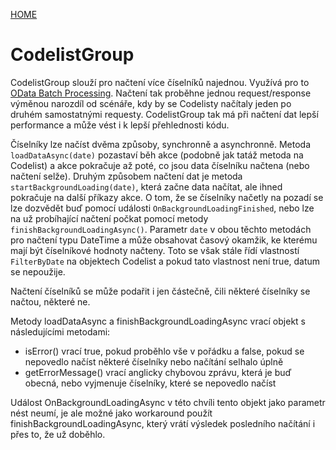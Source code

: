 [HOME](/index.md)
# CodelistGroup

CodelistGroup slouží pro načtení více číselníků najednou. Využívá pro to [OData Batch Processing](https://www.odata.org/documentation/odata-version-3-0/batch-processing/). Načtení tak proběhne jednou request/response výměnou narozdíl od scénáře, kdy by se Codelisty načítaly jeden po druhém samostatnými requesty. CodelistGroup tak má při načtení dat lepší performance a může vést i k lepší přehlednosti kódu.

Číselníky lze načíst dvěma způsoby, synchronně a asynchronně. Metoda `loadDataAsync(date)` pozastaví běh akce (podobně jak tatáž metoda na Codelist) a akce pokračuje až poté, co jsou data číselníku načtena (nebo načtení selže). Druhým způsobem načtení dat je metoda `startBackgroundLoading(date)`, která začne data načítat, ale ihned pokračuje na další příkazy akce. O tom, že se číselníky načetly na pozadí se lze dozvědět buď pomocí události `OnBackgroundLoadingFinished`, nebo lze na už probíhající načtení počkat pomocí metody `finishBackgroundLoadingAsync()`. Parametr `date` v obou těchto metodách pro načtení typu DateTime a může obsahovat časový okamžik, ke kterému mají být číselníkové hodnoty načteny. Toto se však stále řídí vlastností `FilterByDate` na objektech Codelist a pokud tato vlastnost není true, datum se nepoužije.

Načtení číselníků se může podařit i jen částečně, čili některé číselníky se načtou, některé ne.

Metody loadDataAsync a finishBackgroundLoadingAsync vrací objekt s následujícími metodami:

- isError() vrací true, pokud proběhlo vše v pořádku a false, pokud se nepovedlo načíst některé číselníky nebo načítání selhalo úplně
- getErrorMessage() vrací anglicky chybovou zprávu, která je buď obecná, nebo vyjmenuje číselníky, které se nepovedlo načíst

Událost OnBackgroundLoadingAsync v této chvíli tento objekt jako parametr nést neumí, je ale možné jako workaround použít finishBackgroundLoadingAsync, který vrátí výsledek posledního načítání i přes to, že už doběhlo.